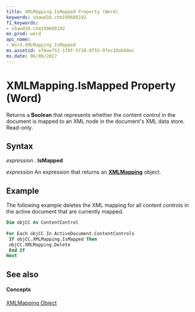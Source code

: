 ```yaml
---
title: XMLMapping.IsMapped Property (Word)
keywords: vbawd10.chm199688192
f1_keywords:
- vbawd10.chm199688192
ms.prod: word
api_name:
- Word.XMLMapping.IsMapped
ms.assetid: e78ae752-1f8f-5f18-0755-97ec10ab68ec
ms.date: 06/08/2017
---
```



# XMLMapping.IsMapped Property (Word)

Returns a  **Boolean** that represents whether the content control in the document is mapped to an XML node in the document's XML data store. Read-only.


## Syntax

 _expression_ . **IsMapped**

 _expression_ An expression that returns an **[XMLMapping](Word.XMLMapping.md)** object.


## Example

The following example deletes the XML mapping for all content controls in the active document that are currently mapped.


```vb
Dim objCC As ContentControl 
 
For Each objCC In ActiveDocument.ContentControls 
 If objCC.XMLMapping.IsMapped Then 
 objCC.XMLMapping.Delete 
 End If 
Next
```


## See also


#### Concepts


[XMLMapping Object](Word.XMLMapping.md)

